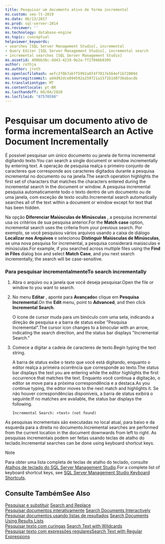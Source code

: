 ```yaml
---
title: Pesquisar um documento ativo de forma incremental
ms.custom: seo-lt-2019
ms.date: 06/13/2017
ms.prod: sql-server-2014
ms.reviewer: ''
ms.technology: database-engine
ms.topic: conceptual
helpviewer_keywords:
- searches [SQL Server Management Studio], incremental
- Query Editor [SQL Server Management Studio], incremental search
- incremental searches [SQL Server Management Studio]
ms.assetid: 490bb36c-dd43-4219-9e2a-ff27046b9395
author: rothja
ms.author: jroth
ms.openlocfilehash: aefc2f0b7abff5992a8f4f7817e564ef1b72009d
ms.sourcegitcommit: ad4d92dce894592a259721a1571b1d8736abacdb
ms.translationtype: MT
ms.contentlocale: pt-BR
ms.lasthandoff: 08/04/2020
ms.locfileid: "87570598"
---
```

# <a name="search-an-active-document-incrementally"></a><span data-ttu-id="e2d7d-102">Pesquisar um documento ativo de forma incremental</span><span class="sxs-lookup"><span data-stu-id="e2d7d-102">Search an Active Document Incrementally</span></span>
  <span data-ttu-id="e2d7d-103">É possível pesquisar um único documento ou janela de forma incremental digitando texto.</span><span class="sxs-lookup"><span data-stu-id="e2d7d-103">You can search a single document or window incrementally by entering text.</span></span> <span data-ttu-id="e2d7d-104">A operação de pesquisa realça o primeiro conjunto de caracteres que corresponde aos caracteres digitados durante a pesquisa incremental no documento ou na janela.</span><span class="sxs-lookup"><span data-stu-id="e2d7d-104">The search operation highlights the first set of characters that matches the characters entered during the incremental search in the document or window.</span></span> <span data-ttu-id="e2d7d-105">A pesquisa incremental pesquisa automaticamente todo o texto dentro de um documento ou de uma janela, com exceção de texto oculto.</span><span class="sxs-lookup"><span data-stu-id="e2d7d-105">Incremental search automatically searches all of the text within a document or window except for text that has been hidden.</span></span>  
  
 <span data-ttu-id="e2d7d-106">Na opção **Diferenciar Maiúsculas de Minúsculas** , a pesquisa incremental usa os critérios de sua pesquisa anterior.</span><span class="sxs-lookup"><span data-stu-id="e2d7d-106">For the **Match case** option, incremental search uses the criteria from your previous search.</span></span> <span data-ttu-id="e2d7d-107">Por exemplo, se você pesquisou vários arquivos usando a caixa de diálogo **Localizar nos Arquivos** e selecionou **Distinguir Maiúsculas de Minúsculas**, se uma nova pesquisa for incremental, a pesquisa considerará maiúsculas e minúsculas.</span><span class="sxs-lookup"><span data-stu-id="e2d7d-107">For example, if you searched across multiple files using the **Find in Files** dialog box and select **Match Case**, and you next search incrementally, the search will be case-sensitive.</span></span>  
  
### <a name="to-search-incrementally"></a><span data-ttu-id="e2d7d-108">Para pesquisar incrementalmente</span><span class="sxs-lookup"><span data-stu-id="e2d7d-108">To search incrementally</span></span>  
  
1.  <span data-ttu-id="e2d7d-109">Abra o arquivo ou a janela que você deseja pesquisar.</span><span class="sxs-lookup"><span data-stu-id="e2d7d-109">Open the file or window to you want to search.</span></span>  
  
2.  <span data-ttu-id="e2d7d-110">No menu **Editar** , aponte para **Avançado**e clique em **Pesquisa Incremental**.</span><span class="sxs-lookup"><span data-stu-id="e2d7d-110">On the **Edit** menu, point to **Advanced**, and then click **Incremental Search**.</span></span>  
  
     <span data-ttu-id="e2d7d-111">O ícone de cursor muda para um binóculo com uma seta, indicando a direção de pesquisa e a barra de status exibe "Pesquisa Incremental".</span><span class="sxs-lookup"><span data-stu-id="e2d7d-111">The cursor icon changes to a binocular with an arrow, indicating the search direction, and the status bar displays "Incremental Search."</span></span>  
  
3.  <span data-ttu-id="e2d7d-112">Comece a digitar a cadeia de caracteres de texto.</span><span class="sxs-lookup"><span data-stu-id="e2d7d-112">Begin typing the text string.</span></span>  
  
     <span data-ttu-id="e2d7d-113">A barra de status exibe o texto que você está digitando, enquanto o editor realça a primeira ocorrência que corresponde ao texto.</span><span class="sxs-lookup"><span data-stu-id="e2d7d-113">The status bar displays the text you are entering while the editor highlights the first occurrence that matches the text.</span></span> <span data-ttu-id="e2d7d-114">Enquanto você continua a digitação, o editor se move para a próxima correspondência e a destaca.</span><span class="sxs-lookup"><span data-stu-id="e2d7d-114">As you continue typing, the editor moves to the next match and highlights it.</span></span> <span data-ttu-id="e2d7d-115">Se não houver correspondências disponíveis, a barra de status exibirá o seguinte:</span><span class="sxs-lookup"><span data-stu-id="e2d7d-115">If no matches are available, the status bar displays the following.</span></span>  
  
    ```  
    Incremental Search: <text> (not found)  
    ```  
  
 <span data-ttu-id="e2d7d-116">As pesquisas incrementais são executadas no local atual, para baixo e da esquerda para a direita no documento.</span><span class="sxs-lookup"><span data-stu-id="e2d7d-116">Incremental searches are performed from the current location in the document downwards from left to right.</span></span> <span data-ttu-id="e2d7d-117">As pesquisas incrementais podem ser feitas usando teclas de atalho do teclado.</span><span class="sxs-lookup"><span data-stu-id="e2d7d-117">Incremental searches can be done using keyboard shortcut keys.</span></span>  
  
> [!NOTE]  
>  <span data-ttu-id="e2d7d-118">Para obter uma lista completa de teclas de atalho do teclado, consulte [Atalhos de teclado do SQL Server Management Studio](../../ssms/sql-server-management-studio-keyboard-shortcuts.md).</span><span class="sxs-lookup"><span data-stu-id="e2d7d-118">For a complete list of keyboard shortcut keys, see [SQL Server Management Studio Keyboard Shortcuts](../../ssms/sql-server-management-studio-keyboard-shortcuts.md).</span></span>  
  
## <a name="see-also"></a><span data-ttu-id="e2d7d-119">Consulte Também</span><span class="sxs-lookup"><span data-stu-id="e2d7d-119">See Also</span></span>  
 <span data-ttu-id="e2d7d-120">[Pesquisar e substituir](search-and-replace.md) </span><span class="sxs-lookup"><span data-stu-id="e2d7d-120">[Search and Replace](search-and-replace.md) </span></span>  
 <span data-ttu-id="e2d7d-121">[Pesquisar documentos interativamente](search-documents-interactively.md) </span><span class="sxs-lookup"><span data-stu-id="e2d7d-121">[Search Documents Interactively](search-documents-interactively.md) </span></span>  
 <span data-ttu-id="e2d7d-122">[Pesquisar documentos usando listas de resultados](search-documents-using-results-lists.md) </span><span class="sxs-lookup"><span data-stu-id="e2d7d-122">[Search Documents Using Results Lists](search-documents-using-results-lists.md) </span></span>  
 <span data-ttu-id="e2d7d-123">[Pesquisar texto com curingas](search-text-with-wildcards.md) </span><span class="sxs-lookup"><span data-stu-id="e2d7d-123">[Search Text with Wildcards](search-text-with-wildcards.md) </span></span>  
 [<span data-ttu-id="e2d7d-124">Pesquisar texto com expressões regulares</span><span class="sxs-lookup"><span data-stu-id="e2d7d-124">Search Text with Regular Expressions</span></span>](search-text-with-regular-expressions.md)  
  
  
